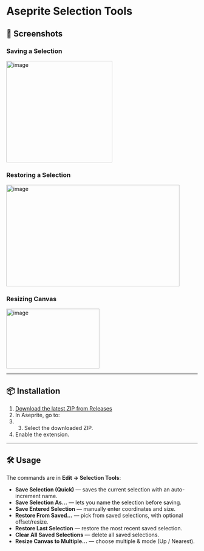 # Aseprite Selection Tools

## 📸 Screenshots

### Saving a Selection
<img width="279" height="267" alt="image" src="https://github.com/user-attachments/assets/61b69a13-6ccc-4a36-9645-20a845d9d8de" />

### Restoring a Selection
<img width="456" height="267" alt="image" src="https://github.com/user-attachments/assets/416c5a23-6203-4722-b1fa-e6d1a7f33d1d" />

### Resizing Canvas
<img width="245" height="157" alt="image" src="https://github.com/user-attachments/assets/21a42452-ae8f-4506-af0f-59ea60215aae" />


---

## 📦 Installation

1. [Download the latest ZIP from Releases](../../releases)
2. In Aseprite, go to:
3. 3. Select the downloaded ZIP.
4. Enable the extension.

---

## 🛠 Usage

The commands are in **Edit → Selection Tools**:

- **Save Selection (Quick)** — saves the current selection with an auto-increment name.
- **Save Selection As…** — lets you name the selection before saving.
- **Save Entered Selection** — manually enter coordinates and size.
- **Restore From Saved…** — pick from saved selections, with optional offset/resize.
- **Restore Last Selection** — restore the most recent saved selection.
- **Clear All Saved Selections** — delete all saved selections.
- **Resize Canvas to Multiple…** — choose multiple & mode (Up / Nearest).


